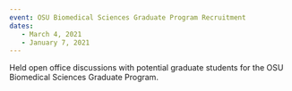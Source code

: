 ```yaml
---
event: OSU Biomedical Sciences Graduate Program Recruitment
dates:
   - March 4, 2021
   - January 7, 2021
---
```

Held open office discussions with potential graduate students for the
OSU Biomedical Sciences Graduate Program.